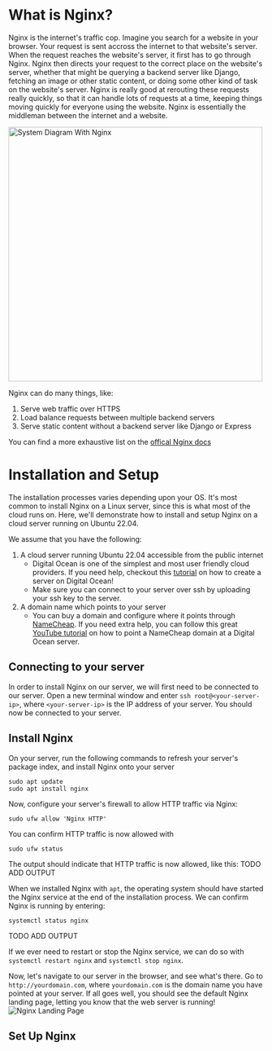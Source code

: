 # What is Nginx?

Nginx is the internet's traffic cop. Imagine you search for a website in your browser. Your request is sent accross the internet to that website's server. When the request reaches the website's server, it first has to go through Nginx. Nginx then directs your request to the correct place on the website's server, whether that might be querying a backend server like Django, fetching an image or other static content, or doing some other kind of task on the website's server. Nginx is really good at rerouting these requests really quickly, so that it can handle lots of requests at a time, keeping things moving quickly for everyone using the website. Nginx is essentially the middleman between the internet and a website.

<img src="https://miro.medium.com/max/1400/1*rFCyG1YbQwHWnadRIE0Ddg.png" alt="System Diagram With Nginx" width="500"/>

Nginx can do many things, like:

1. Serve web traffic over HTTPS
2. Load balance requests between multiple backend servers
3. Serve static content without a backend server like Django or Express

You can find a more exhaustive list on the [offical Nginx docs](https://nginx.org/en/)

# Installation and Setup

The installation processes varies depending upon your OS. It's most common to install Nginx on a Linux server, since this is what most of the cloud runs on. Here, we'll demonstrate how to install and setup Nginx on a cloud server running on Ubuntu 22.04.

We assume that you have the following:

1. A cloud server running Ubuntu 22.04 accessible from the public internet
   - Digital Ocean is one of the simplest and most user friendly cloud providers. If you need help, checkout this [tutorial](https://docs.digitalocean.com/products/droplets/how-to/create/) on how to create a server on Digital Ocean!
   - Make sure you can connect to your server over ssh by uploading your ssh key to the server.
2. A domain name which points to your server
   - You can buy a domain and configure where it points through [NameCheap](https://www.namecheap.com/). If you need extra help, you can follow this great [YouTube tutorial](https://www.youtube.com/watch?v=95BC1b5FVps&ab_channel=codebubb) on how to point a NameCheap domain at a Digital Ocean server.

## Connecting to your server

In order to install Nginx on our server, we will first need to be connected to our server. Open a new terminal window and enter `ssh root@<your-server-ip>`, where `<your-server-ip>` is the IP address of your server. You should now be connected to your server.

## Install Nginx

On your server, run the following commands to refresh your server's package index, and install Nginx onto your server

```
sudo apt update
sudo apt install nginx
```

Now, configure your server's firewall to allow HTTP traffic via Nginx:

```
sudo ufw allow 'Nginx HTTP'
```

You can confirm HTTP traffic is now allowed with

```
sudo ufw status
```

The output should indicate that HTTP traffic is now allowed, like this:
TODO ADD OUTPUT

When we installed Nginx with `apt`, the operating system should have started the Nginx service at the end of the installation process. We can confirm Nginx is running by entering:

```
systemctl status nginx
```

TODO ADD OUTPUT

If we ever need to restart or stop the Nginx service, we can do so with `systemctl restart nginx` and `systemctl stop nginx`.

Now, let's navigate to our server in the browser, and see what's there. Go to `http://yourdomain.com`, where `yourdomain.com` is the domain name you have pointed at your server. If all goes well, you should see the default Nginx landing page, letting you know that the web server is running!
![Nginx Landing Page](https://assets.digitalocean.com/articles/nginx_1604/default_page.png)

## Set Up Nginx
